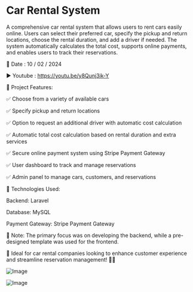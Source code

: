 # Car Rental System

A comprehensive car rental system that allows users to rent cars easily online. Users can select their preferred car, specify the pickup and return locations, choose the rental duration, and add a driver if needed. The system automatically calculates the total cost, supports online payments, and enables users to track their reservations.


📅 Date : 10 / 02 / 2024

▶️ Youtube : https://youtu.be/y8Qunj3ik-Y


🔹 Project Features:

✅ Choose from a variety of available cars

✅ Specify pickup and return locations

✅ Option to request an additional driver with automatic cost calculation

✅ Automatic total cost calculation based on rental duration and extra services

✅ Secure online payment system using Stripe Payment Gateway

✅ User dashboard to track and manage reservations

✅ Admin panel to manage cars, customers, and reservations


🔧 Technologies Used:


Backend: Laravel

Database: MySQL

Payment Gateway: Stripe Payment Gateway


📌 Note:
The primary focus was on developing the backend, while a pre-designed template was used for the frontend.

📢 Ideal for car rental companies looking to enhance customer experience and streamline reservation management! 🚗🚀

![Image](https://github.com/user-attachments/assets/6c8ef451-b8ba-4244-920b-46390ab56be2)


![Image](https://github.com/user-attachments/assets/77c066fa-0be8-4422-8812-256e183f626d)


